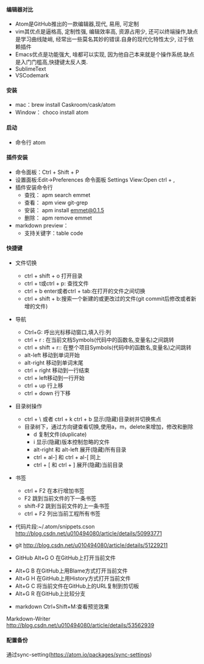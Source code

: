 #### 编辑器对比
- Atom是GitHub推出的一款编辑器,现代, 易用, 可定制
- vim其优点是逼格高, 定制性强, 编辑效率高, 资源占用少, 还可以终端操作,缺点是学习曲线陡峭, 经常出一些莫名其妙的错误.自身的现代化特性太少, 过于依赖插件
- Emacs优点是功能强大, 啥都可以实现, 因为他自己本来就是个操作系统.缺点是入门门槛高,快捷键太反人类.
- SublimeText
- VSCodemark

#### 安装 ####
- mac：brew install Caskroom/cask/atom
- Window： choco install atom

#### 启动 ####
- 命令行 atom

#### 插件安装 ####
- 命令面板：Ctrl + Shift + P
- 设置面板:Edit->Preferences  命令面板 Settings View:Open  ctrl + ,
- 插件安装命令行
  - 查找： apm search emmet
  - 查看： apm view git-grep
  - 安装： apm install emmet@0.1.5
  - 删除： apm remove emmet
- markdown preview：
  - 支持关键字：table code

#### 快捷键 ####
- 文件切换
  - ctrl + shift + o 打开目录
  - ctrl + t或ctrl + p: 查找文件
  - ctrl + b enter或者ctrl + tab:在打开的文件之间切换
  - ctrl + shift + b:搜索一个新建的或更改过的文件(git commit后修改或者新增的文件)

- 导航
  - Ctrl+G: 呼出光标移动窗口,填入行:列
  - ctrl + r : 在当前文档Symbols(代码中的函数名,变量名)之间跳转
  - ctrl + shift + r:: 在整个项目Symbols(代码中的函数名,变量名)之间跳转
  - alt-left 移动到单词开始
  - alt-right 移动到单词末尾
  - ctrl + right 移动到一行结束
  - ctrl + left移动到一行开始
  - ctrl + up 行上移
  - ctrl + down 行下移

- 目录树操作
	- ctrl + \ 或者 ctrl + k ctrl + b 显示(隐藏)目录树并切换焦点
  - 目录树下，通过方向键查看切换,使用a，m，delete来增加，修改和删除
	- d 复制文件(duplicate)
	- i 显示(隐藏)版本控制忽略的文件
	- alt-right 和 alt-left 展开(隐藏)所有目录
	- ctrl + al-] 和 ctrl + al-[ 同上
	- ctrl + [ 和 ctrl + ] 展开(隐藏)当前目录

- 书签
	- ctrl + F2 在本行增加书签
	- F2 跳到当前文件的下一条书签
	- shift-F2 跳到当前文件的上一条书签
	- ctrl + F2 列出当前工程所有书签

- 代码片段:~/.atom/snippets.cson
http://blog.csdn.net/u010494080/article/details/50993771

- git
http://blog.csdn.net/u010494080/article/details/51229211

- GitHub
Alt+G O 在GitHub上打开当前文件
* Alt+G B 在GitHub上用Blame方式打开当前文件
* Alt+G H 在GitHub上用History方式打开当前文件
* Alt+G C 将当前文件在GitHub上的URL复制到剪切板
* Alt+G R 在GitHub上比较分支

- markdown
Ctrl+Shift+M:查看预览效果

Markdown-Writer
http://blog.csdn.net/u010494080/article/details/53562939

#### 配置备份

通过sync-setting(https://atom.io/packages/sync-settings)
